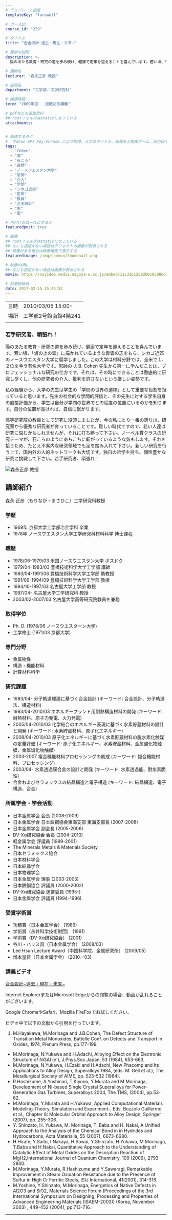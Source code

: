 ```yaml
---
# テンプレート指定
templateKey: "farewell"

# コースID
course_id: "229"

# タイトル
title: "合金設計−過去・現在・未来−"

# 簡単な説明
description: >-
  陽のあたる教育・研究の道を歩み続け、健康で定年を迎えることを喜んでいます。若い頃、「坂の上の雲」に描かれているような青雲の志をもち、シカゴ近郊のノースウエスタン大学に留学しました。この大学は材料分野では、全米で１、２位を争う有名大学です。恩師の J. B. Cohen 先生から第一に学んだことは、プロフェッショナルな研究の仕方です。それは、その時にできることは徹底的に研究し尽くし、他の研究者の ....

# 講師名
lecturer: "森永正彦 教授"

# 部局名
department: "工学部／工学研究科"

# 開講時限
term: "2009年度	退職記念講義"

# pdfなどの追加資料
## rootフォルダはstaticになっている
attachments:


# 関連するタグ
# （Yahoo API Key-Phrase により取得。入力はタイトル、部局名と授業ホーム、出力はキーフレーズ（tags））
tags:
  - "Cohen"
  - "陽"
  - "石ころ"
  - "道標"
  - "ノースウエスタン大学"
  - "恩師"
  - "介入"
  - "学問"
  - "シカゴ近郊"
  - "定年"
  - "教員"
  - "合金設計"
  - "志"
  - "雲"

# 色付けのロールにするか
featuredpost: true

# 画像
## rootフォルダはstaticになっている
## なにも指定がない場合はデフォルトの画像が表示される
## 映像がある場合は映像優先で表示する
featuredimage: /img/common/thumbnail.png

# 映像のURL
## なにも指定がない場合は画像が表示される
movie: https://nuvideo.media.nagoya-u.ac.jp/embed/11c31b12502b0c8508ed1aae3f562f61a77f9ac1

# 記事投稿日
date: 2017-02-15 15:43:52
---
```


|   |   |
|---|---|
| 日時 | 2010/03/05  15:00- |
| 場所 | 工学部2号館南館4階241 |
|   |   |


### 若手研究者、頑張れ！

陽のあたる教育・研究の道を歩み続け、健康で定年を迎えることを喜んでいます。若い頃、「坂の上の雲」に描かれているような青雲の志をもち、シカゴ近郊のノースウエスタン大学に留学しました。この大学は材料分野では、全米で１、２位を争う有名大学です。恩師の J. B. Cohen 先生から第一に学んだことは、プロフェッショナルな研究の仕方です。それは、その時にできることは徹底的に研究し尽くし、他の研究者の介入、批判を許さないという厳しい姿勢です。

私の経験から、大学の先生は学生の「学問の世界の道標」として重要な役割を担っていると思います。先生の社会的な学問的評価と、その先生に対する学生自身の直接評価から、学生は自分が学問の世界でどの程度の位置にいるのかを知ります。自分の位置が高ければ、自信に繋がります。

高等研究院の教員として研究に没頭しましたが、今の私にとり一番の誇りは、研究室から優秀な研究者が育っていることです。難しい時代ですので、若い人達は研究に悩むかもしれませんが、それに打ち勝って下さい。ノーベル賞クラスの研究テーマが、石ころのようにあちこちに転がっているような気もします。それを拾うため、たとえ不案内な研究領域でも足を踏み入れて下さい。新しい研究を行う上で、国内外の人的ネットワークも大切です。独自の哲学を持ち、個性豊かな研究に挑戦して下さい。若手研究者、頑張れ！


![森永正彦 教授](https://ocw.nagoya-u.jp/files/229/morinaga.jpg) 

## 講師紹介

森永 正彦（もりなが・まさひこ）工学研究科教授

### 学歴

* 1969年 京都大学工学部冶金学科 卒業
* 1978年 ノースウエスタン大学工学研究科材料科学 博士課程

### 職歴

* 1978/06-1979/03 米国ノースウエスタン大学 ポスドク
* 1979/04-1983/03 豊橋技術科学大学工学部 講師
* 1983/04-1991/08 豊橋技術科学大学工学部 助教授
* 1991/09-1994/09 豊橋技術科学大学工学部 教授
* 1994/10-1997/03 名古屋大学工学部 教授
* 1997/04- 名古屋大学工学研究科 教授
* 2003/02-2007/03 名古屋大学高等研究院教員を兼務

### 取得学位

* Ph. D. (1978/06 ノースウエスターン大学)
* 工学修士 (1971/03 京都大学)

### 専門分野

* 金属物性
* 構造・機能材料
* 計算材料科学

### 研究課題

* 1983/04- 分子軌道理論に基づく合金設計 (キーワード: 合金設計、分子軌道法、構造材料)
* 1983/04-2010/03 エネルギープラント用耐熱構造材料の開発 (キーワード: 耐熱材料、原子力発電、火力発電)
* 2005/04-2010/03 化学結合のエネルギー表現に基づく水素貯蔵材料の設計と開発 (キーワード: 水素貯蔵材料、原子化エネルギー)
* 2008/04-2010/03 原子化エネルギーに基づく水素貯蔵材料の脱水素化触媒の定量評価 (キーワード: 原子化エネルギー、水素貯蔵材料、金属酸化物触媒、金属塩化物触媒)
* 2003-2007 複合機能材料プロセッシングの創成 (キーワード: 複合機能材料、プロセッシング)
* 2003/04- 水素透過膜合金の設計と開発 (キーワード: 水素透過能、耐水素脆性)
* 合金およびセラミックスの結晶構造と電子構造 (キーワード: 結晶構造、電子構造、合金)

### 所属学会・学会活動

* 日本金属学会 会長 (2008-2009)
* 日本金属学会 日本鉄鋼協会東海支部 東海支部長 (2007-2008)
* 日本金属学会 副会長 (2005-2006)
* DV-Xα研究協会 会長 (2004-2010)
* 軽金属学会 評議員 (1999-2001)
* The Minerals Metals & Materials Society
* 日本セラミックス協会
* 日本材料学会
* 日本結晶学会
* 日本物理学会
* 日本金属学会 理事 (2003-2005)
* 日本鉄鋼協会 評議員 (2000-2002)
* DV-Xα研究協会 運営委員 (1995-)
* 日本金属学会 評議員 (1994-1996)

### 受賞学術賞

* 功積賞（日本金属学会） (1989)
* 学術賞（永井科学技術財団） (1991)
* 学術賞（DV-Xα研究協会） (2001)
* 谷川・ハリス賞（日本金属学会） (2008/03)
* Lee Hsun Lecture Award（中国科学院、金属研究所） (2009/05)
* 増本量賞（日本金属学会） (2010／03)


### 講義ビデオ

<a href="https://nuvideo.media.nagoya-u.ac.jp/embed/73fcdccc1e5857bf03510165999e9a44d6c9d4f2" target="blank">合金設計−過去・現在・未来−</a>


Internet ExplorerまたはMicrosoft Edgeからの閲覧の場合、動画が乱れることがございます。

Google ChromeやSafari、Mozilla FireFoxでお試しください。

ビデオ中で以下の文献から引用を行っています。

1. M.Hayakawa, M.Morinaga and J.B.Cohen, The Defect Structure of Transition Metal Monoxides, Battelle Conf. on Defects and Transport in Oxides, 1974, Plenum Press, pp.177-199.
* M.Morinaga, N.Yukawa and H.Adachi, Alloying Effect on the Electronic Structure of Ni3Al (&gamma;'), J.Phys.Soc.Japan, 53 (1984), 653-663.
* M.Morinaga, N.Yukawa, H.Ezaki and H.Adachi, New Phacomp and Its Applications to Alloy Design, Superalloys 1984, (eds. M. Gell et al.), The Metallurgical Society of AIME, pp. 523-532 (1984).
* R.Hashizume, A.Yoshinari, T.Kiyono, Y.Murata and M.Morinaga, Development of Ni-based Single Crystal Superalloys for Power-Generation Gas Turbines, Superalloys 2004, The TMS, (2004), pp.53-62.
* M.Morinaga, Y.Murata and H.Yukawa, Applied Computational Materials Modeling-Theory, Simulation and Experiment-, Eds. Bozzolo Guillermo et al., Chapter 8: Molecular Orbital Approach to Alloy Design, Springer (2007), pp. 255-306.
* Y. Shinzato, H. Yukawa, M. Morinaga, T. Baba and H. Nakai, A Unified Approach to the Analysis of the Chemical Bond in in Hydrides and Hydrocarbons, Acta Materialia, 55 (2007), 6673-6680.
* H.Hirate, Y.Saito, I.Nakaya, H.Sawai, Y.Shinzato, H.Yukawa, M.Morinaga, T.Baba and H.Nakai, Quantitative Approach to the Understanding of Catalytic Effect of Metal Oxides on the Desorption Reaction of MgH2,International Journal of Quantum Chemistry, 109 (2009), 2793-2800.
* M.Morinaga, Y.Murata, R.Hashizume and Y.Sawaragi, Remarkable Improvement in Steam Oxidation Resistance due to the Presence of Sulfur in High Cr Ferritic Steels, ISIJ International, 41(2001), 314-316.
* M.Yoshino, Y.Shinzato, M.Morinaga, Energetics of Native Defects in Al2O3 and SiO2, Materials Science Forum (Proceedings of the 3rd International Symposium on Designing, Processing and Properties of Advanced Engineering Materials (ISAEM-2003)) (Korea, November 2003) , 449-452 (2004), pp.713-716. </ol>


-----